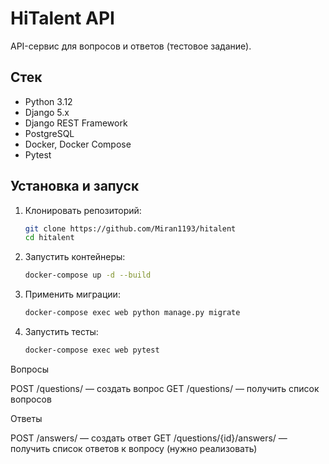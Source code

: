 # HiTalent API

API-сервис для вопросов и ответов (тестовое задание).

## Стек
- Python 3.12
- Django 5.x
- Django REST Framework
- PostgreSQL
- Docker, Docker Compose
- Pytest

## Установка и запуск

1. Клонировать репозиторий:
   ```bash
   git clone https://github.com/Miran1193/hitalent
   cd hitalent
2. Запустить контейнеры:
   ```bash
   docker-compose up -d --build
3. Применить миграции:
   ```bash
   docker-compose exec web python manage.py migrate
4. Запустить тесты:
      ```bash
   docker-compose exec web pytest


Вопросы

POST /questions/ — создать вопрос
GET /questions/ — получить список вопросов

Ответы

POST /answers/ — создать ответ
GET /questions/{id}/answers/ — получить список ответов к вопросу (нужно реализовать)

